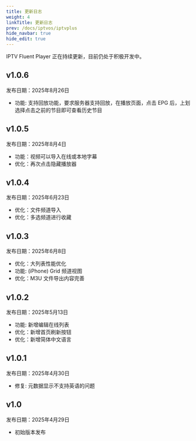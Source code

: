 ```yaml
---
title: 更新日志
weight: 4
linkTitle: 更新日志
prev: /docs/iptvos/iptvplus
hide_navbar: true
hide_edit: true
---
```


IPTV Fluent Player 正在持续更新，目前仍处于积极开发中。

## v1.0.6

发布日期：2025年8月26日

- 功能: 支持回放功能，要求服务器支持回放，在播放页面，点击 EPG 后，上划选择点击之前的节目即可查看历史节目

## v1.0.5

发布日期：2025年8月4日

- 功能：视频可以导入在线或本地字幕
- 优化：再次点击隐藏播放器

## v1.0.4

发布日期：2025年6月23日

- 优化：文件频道导入
- 优化：多选频道进行收藏

## v1.0.3

发布日期：2025年6月8日

- 优化：大列表性能优化
- 功能: (iPhone) Grid 频道视图
- 优化：M3U 文件导出内容完善

## v1.0.2

发布日期：2025年5月13日

- 功能: 新增编辑在线列表
- 优化：新增首页刷新按钮
- 优化：新增简体中文语言

## v1.0.1

发布日期：2025年4月30日

- 修复: 元数据显示不支持英语的问题

## v1.0

发布日期：2025年4月29日

- 初始版本发布
